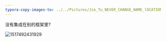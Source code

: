 ```yaml
---
typora-copy-images-to: ../../Pictures/Jie_Tu_NEVER_CHANGE_NAME_lOCATION
---
```


没有集成在别的框架里?

![1517492431929](/home/wangchen/Pictures/Jie_Tu_NEVER_CHANGE_NAME_lOCATION/1517492431929.png)

